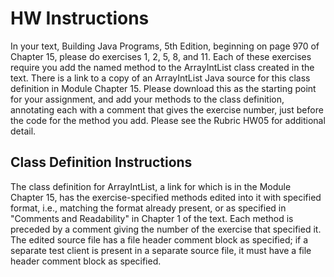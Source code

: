<h1>HW Instructions</h1>
<p1>In your text, Building Java Programs, 5th Edition, beginning on page 970 of Chapter 15,
 please do exercises 1, 2, 5, 8, and 11. Each of these exercises require you add the named 
 method to the ArrayIntList class created in the text. There is a link to a copy of an 
 ArrayIntList Java source for this class definition in Module Chapter 15. Please download 
 this as the starting point for your assignment, and add your methods to the class definition, 
 annotating each with a comment that gives the exercise number, just before the code for the method 
 you add. Please see the Rubric HW05 for additional detail.</p1>

<h2>Class Definition Instructions</h2>

 <p2>The class definition for ArrayIntList, a link for which is in the Module Chapter 15, has the 
exercise-specified methods edited into it with specified format, i.e., matching the format 
already present, or as specified in "Comments and Readability" in Chapter 1 of the text. Each method 
is preceded by a comment giving the number of the exercise that specified it. The edited source file has 
a file header comment block as specified; if a separate test client is present in a separate source file, 
it must have a file header comment block as specified.</p2>

